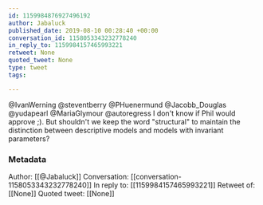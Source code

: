 ```yaml
---
id: 1159984876927496192
author: Jabaluck
published_date: 2019-08-10 00:28:40 +00:00
conversation_id: 1158053343232778240
in_reply_to: 1159984157465993221
retweet: None
quoted_tweet: None
type: tweet
tags:

---
```


@IvanWerning @steventberry @PHuenermund @Jacobb_Douglas @yudapearl @MariaGlymour @autoregress I don't know if Phil would approve ;). But shouldn't we keep the word "structural" to maintain the distinction between descriptive models and models with invariant parameters?

### Metadata

Author: [[@Jabaluck]]
Conversation: [[conversation-1158053343232778240]]
In reply to: [[1159984157465993221]]
Retweet of: [[None]]
Quoted tweet: [[None]]
